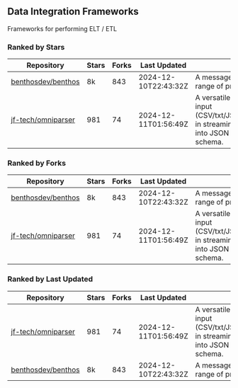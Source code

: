 ## Data Integration Frameworks

Frameworks for performing ELT / ETL

### Ranked by Stars

| Repository | Stars | Forks | Last Updated | Description | 
|------------|-------|-------|--------------|-------------|
| [benthosdev/benthos](https://github.com/benthosdev/benthos) | 8k | 843 | 2024-12-10T22:43:32Z |  A message streaming bridge between a range of protocols. |
| [jf-tech/omniparser](https://github.com/jf-tech/omniparser) | 981 | 74 | 2024-12-11T01:56:49Z |  A versatile ETL library that parses text input (CSV/txt/JSON/XML/EDI/X12/EDIFACT/etc) in streaming fashion and transforms data into JSON output using data-driven schema. |

### Ranked by Forks

| Repository | Stars | Forks | Last Updated | Description | 
|------------|-------|-------|--------------|-------------|
| [benthosdev/benthos](https://github.com/benthosdev/benthos) | 8k | 843 | 2024-12-10T22:43:32Z |  A message streaming bridge between a range of protocols. |
| [jf-tech/omniparser](https://github.com/jf-tech/omniparser) | 981 | 74 | 2024-12-11T01:56:49Z |  A versatile ETL library that parses text input (CSV/txt/JSON/XML/EDI/X12/EDIFACT/etc) in streaming fashion and transforms data into JSON output using data-driven schema. |

### Ranked by Last Updated

| Repository | Stars | Forks | Last Updated | Description | 
|------------|-------|-------|--------------|-------------|
| [jf-tech/omniparser](https://github.com/jf-tech/omniparser) | 981 | 74 | 2024-12-11T01:56:49Z |  A versatile ETL library that parses text input (CSV/txt/JSON/XML/EDI/X12/EDIFACT/etc) in streaming fashion and transforms data into JSON output using data-driven schema. |
| [benthosdev/benthos](https://github.com/benthosdev/benthos) | 8k | 843 | 2024-12-10T22:43:32Z |  A message streaming bridge between a range of protocols. |


